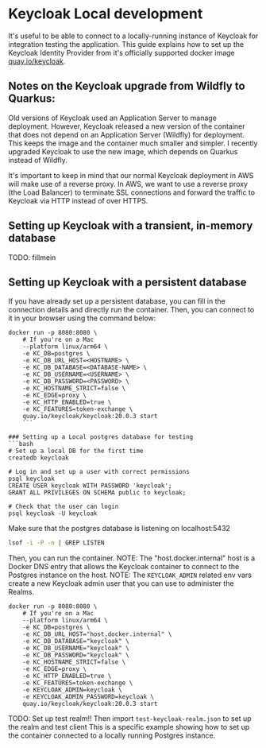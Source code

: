 # Keycloak Local development

It's useful to be able to connect to a locally-running instance of Keycloak for
integration testing the application. This guide explains how to set up the Keycloak 
Identity Provider from it's officially supported docker image
[quay.io/keycloak](https://quay.io/repository/keycloak/keycloak).

## Notes on the Keycloak upgrade from Wildfly to Quarkus:
Old versions of Keycloak used an Application Server to manage deployment.
However, Keycloak released a new version of the container that does not depend
on an  Application Server (Wildfly) for deployment. This keeps the image and the
container much smaller and simpler. I recently upgraded Keycloak to use the new
image, which depends on Quarkus instead of Wildfly.

It's important to keep in mind that our normal Keycloak deployment in AWS will make use
of a reverse proxy. In AWS, we want to use a reverse proxy (the Load Balancer)
to terminate SSL connections and forward the traffic to Keycloak via HTTP
instead of over HTTPS. 

## Setting up Keycloak with a transient, in-memory database
TODO: fillmein

## Setting up Keycloak with a persistent database
If you have already set up a persistent database, you can fill in the connection details 
and directly run the container. Then, you can connect to it in your browser using the command below:

```
docker run -p 8080:8080 \
    # If you're on a Mac 
    --platform linux/arm64 \
    -e KC_DB=postgres \
    -e KC_DB_URL_HOST=<HOSTNAME> \
    -e KC_DB_DATABASE=<DATABASE-NAME> \
    -e KC_DB_USERNAME=<USERNAME> \
    -e KC_DB_PASSWORD=<PASSWORD> \
    -e KC_HOSTNAME_STRICT=false \
    -e KC_EDGE=proxy \
    -e KC_HTTP_ENABLED=true \
    -e KC_FEATURES=token-exchange \
    quay.io/keycloak/keycloak:20.0.3 start
    ```

### Setting up a Local postgres database for testing
```bash
# Set up a local DB for the first time
createdb keycloak

# Log in and set up a user with correct permissions
psql keycloak
CREATE USER keycloak WITH PASSWORD 'keycloak';
GRANT ALL PRIVILEGES ON SCHEMA public to keycloak;

# Check that the user can login
psql keycloak -U keycloak
```

Make sure that the postgres database is listening on localhost:5432
```sh
lsof -i -P -n | GREP LISTEN
```

Then, you can run the container.
NOTE: The "host.docker.internal" host is a Docker DNS entry that allows the
      Keycloak container to connect to the Postgres instance on the host.
NOTE: The `KEYCLOAK_ADMIN` related env vars create a new Keycloak admin user
      that you can use to administer the Realms.
```
docker run -p 8080:8080 \
    # If you're on a Mac
    --platform linux/arm64 \
    -e KC_DB=postgres \
    -e KC_DB_URL_HOST="host.docker.internal" \
    -e KC_DB_DATABASE="keycloak" \
    -e KC_DB_USERNAME="keycloak" \
    -e KC_DB_PASSWORD="keycloak" \
    -e KC_HOSTNAME_STRICT=false \
    -e KC_EDGE=proxy \
    -e KC_HTTP_ENABLED=true \
    -e KC_FEATURES=token-exchange \
    -e KEYCLOAK_ADMIN=keycloak \
    -e KEYCLOAK_ADMIN_PASSWORD=keycloak \
    quay.io/keycloak/keycloak:20.0.3 start
```

TODO: Set up test realm!!
Then import `test-keycloak-realm.json` to set up the realm and test client
This is a specific example showing how to set up the container connected to a locally running
Postgres instance.

